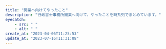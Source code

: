 ```yaml
---
title: "開業へ向けてやったこと"
description: "行政書士事務所開業へ向けて、やったことを時系列でまとめています。"
eyecatch: 
    - src: " "
    - alt: " "
create_at: "2023-04-06T11:25:53"
update_at: "2023-07-16T11:31:08"
---
```


